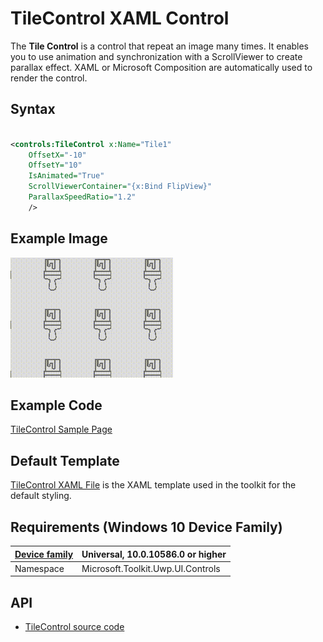 # TileControl XAML Control

The **Tile Control** is a control that repeat an image many times. It enables you to use animation and synchronization with a ScrollViewer to create parallax effect. XAML or Microsoft Composition are automatically used to render the control.

## Syntax

```xml

<controls:TileControl x:Name="Tile1"
	OffsetX="-10" 
	OffsetY="10"
	IsAnimated="True"
	ScrollViewerContainer="{x:Bind FlipView}"
	ParallaxSpeedRatio="1.2"
	/>

```

## Example Image

![TileControl animation](../resources/images/TileControl.gif "TileControl")

## Example Code

[TileControl Sample Page](https://github.com/Microsoft/UWPCommunityToolkit/tree/master/Microsoft.Toolkit.Uwp.SampleApp/SamplePages/TileControl)

## Default Template 

[TileControl XAML File](https://github.com/Microsoft/UWPCommunityToolkit/blob/master/Microsoft.Toolkit.Uwp.UI.Controls/TileControl/TileControl.xaml) is the XAML template used in the toolkit for the default styling.

## Requirements (Windows 10 Device Family)

| [Device family](http://go.microsoft.com/fwlink/p/?LinkID=526370) | Universal, 10.0.10586.0 or higher |
| --- | --- |
| Namespace | Microsoft.Toolkit.Uwp.UI.Controls |

## API

* [TileControl source code](https://github.com/Microsoft/UWPCommunityToolkit/tree/master/Microsoft.Toolkit.Uwp.UI.Controls/TileControl)
